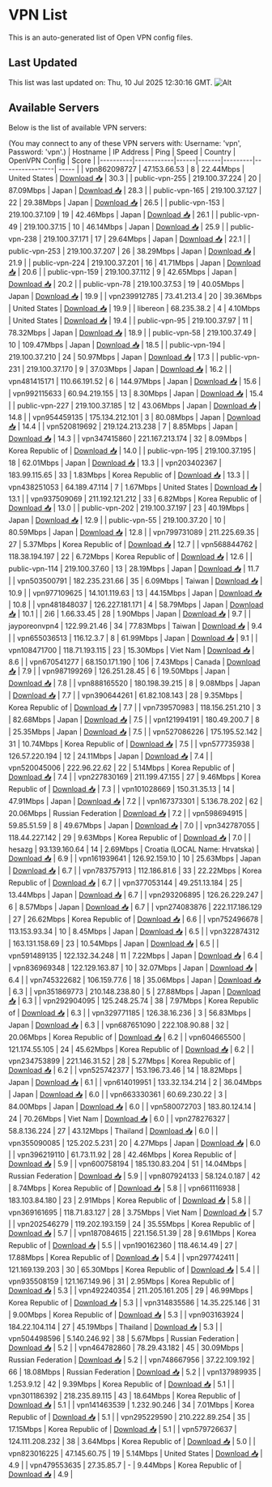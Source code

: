 # VPN List

This is an auto-generated list of Open VPN config files.

## Last Updated

This list was last updated on: Thu, 10 Jul 2025 12:30:16 GMT.
![Alt](https://repobeats.axiom.co/api/embed/186b98318ef1479477931607c1ad7d823f12451f.svg "Repobeats analytics image")

## Available Servers

Below is the list of available VPN servers:

(You may connect to any of these VPN servers with: Username: 'vpn', Password: 'vpn'.)
| Hostname | IP Address | Ping | Speed | Country | OpenVPN Config | Score |
|----------|------------|------|-------|---------|----------------| ----- |
| vpn862098727 | 47.153.66.53 | 8 | 22.44Mbps | United States | [Download 📥](./configs/server_0_US.ovpn) | 30.3 |
| public-vpn-255 | 219.100.37.224 | 20 | 87.09Mbps | Japan | [Download 📥](./configs/server_1_JP.ovpn) | 28.3 |
| public-vpn-165 | 219.100.37.127 | 22 | 29.38Mbps | Japan | [Download 📥](./configs/server_2_JP.ovpn) | 26.5 |
| public-vpn-153 | 219.100.37.109 | 19 | 42.46Mbps | Japan | [Download 📥](./configs/server_3_JP.ovpn) | 26.1 |
| public-vpn-49 | 219.100.37.15 | 10 | 46.14Mbps | Japan | [Download 📥](./configs/server_4_JP.ovpn) | 25.9 |
| public-vpn-238 | 219.100.37.171 | 17 | 29.64Mbps | Japan | [Download 📥](./configs/server_5_JP.ovpn) | 22.1 |
| public-vpn-253 | 219.100.37.207 | 26 | 38.29Mbps | Japan | [Download 📥](./configs/server_6_JP.ovpn) | 21.9 |
| public-vpn-224 | 219.100.37.201 | 16 | 41.71Mbps | Japan | [Download 📥](./configs/server_7_JP.ovpn) | 20.6 |
| public-vpn-159 | 219.100.37.112 | 9 | 42.65Mbps | Japan | [Download 📥](./configs/server_8_JP.ovpn) | 20.2 |
| public-vpn-78 | 219.100.37.53 | 19 | 40.05Mbps | Japan | [Download 📥](./configs/server_9_JP.ovpn) | 19.9 |
| vpn239912785 | 73.41.213.4 | 20 | 39.36Mbps | United States | [Download 📥](./configs/server_10_US.ovpn) | 19.9 |
| libereon | 68.235.38.2 | 4 | 4.10Mbps | United States | [Download 📥](./configs/server_11_US.ovpn) | 19.4 |
| public-vpn-95 | 219.100.37.97 | 11 | 78.32Mbps | Japan | [Download 📥](./configs/server_12_JP.ovpn) | 18.9 |
| public-vpn-58 | 219.100.37.49 | 10 | 109.47Mbps | Japan | [Download 📥](./configs/server_13_JP.ovpn) | 18.5 |
| public-vpn-194 | 219.100.37.210 | 24 | 50.97Mbps | Japan | [Download 📥](./configs/server_14_JP.ovpn) | 17.3 |
| public-vpn-231 | 219.100.37.170 | 9 | 37.03Mbps | Japan | [Download 📥](./configs/server_15_JP.ovpn) | 16.2 |
| vpn481415171 | 110.66.191.52 | 6 | 144.97Mbps | Japan | [Download 📥](./configs/server_16_JP.ovpn) | 15.6 |
| vpn992115633 | 60.94.219.155 | 13 | 8.30Mbps | Japan | [Download 📥](./configs/server_17_JP.ovpn) | 15.4 |
| public-vpn-227 | 219.100.37.185 | 12 | 43.06Mbps | Japan | [Download 📥](./configs/server_18_JP.ovpn) | 14.8 |
| vpn954459135 | 175.134.212.101 | 3 | 80.08Mbps | Japan | [Download 📥](./configs/server_19_JP.ovpn) | 14.4 |
| vpn520819692 | 219.124.213.238 | 7 | 8.85Mbps | Japan | [Download 📥](./configs/server_20_JP.ovpn) | 14.3 |
| vpn347415860 | 221.167.213.174 | 32 | 8.09Mbps | Korea Republic of | [Download 📥](./configs/server_21_KR.ovpn) | 14.0 |
| public-vpn-195 | 219.100.37.195 | 18 | 62.01Mbps | Japan | [Download 📥](./configs/server_22_JP.ovpn) | 13.3 |
| vpn203402367 | 183.99.115.65 | 33 | 1.83Mbps | Korea Republic of | [Download 📥](./configs/server_23_KR.ovpn) | 13.3 |
| vpn438251053 | 64.189.47.114 | 7 | 1.67Mbps | United States | [Download 📥](./configs/server_24_US.ovpn) | 13.1 |
| vpn937509069 | 211.192.121.212 | 33 | 6.82Mbps | Korea Republic of | [Download 📥](./configs/server_25_KR.ovpn) | 13.0 |
| public-vpn-202 | 219.100.37.197 | 23 | 40.19Mbps | Japan | [Download 📥](./configs/server_26_JP.ovpn) | 12.9 |
| public-vpn-55 | 219.100.37.20 | 10 | 80.59Mbps | Japan | [Download 📥](./configs/server_27_JP.ovpn) | 12.8 |
| vpn799731089 | 211.225.69.35 | 27 | 5.37Mbps | Korea Republic of | [Download 📥](./configs/server_28_KR.ovpn) | 12.7 |
| vpn568844762 | 118.38.194.197 | 22 | 6.72Mbps | Korea Republic of | [Download 📥](./configs/server_29_KR.ovpn) | 12.6 |
| public-vpn-114 | 219.100.37.60 | 13 | 28.19Mbps | Japan | [Download 📥](./configs/server_30_JP.ovpn) | 11.7 |
| vpn503500791 | 182.235.231.66 | 35 | 6.09Mbps | Taiwan | [Download 📥](./configs/server_31_TW.ovpn) | 10.9 |
| vpn977109625 | 14.101.119.63 | 13 | 44.15Mbps | Japan | [Download 📥](./configs/server_32_JP.ovpn) | 10.8 |
| vpn481848037 | 126.227.181.171 | 4 | 58.79Mbps | Japan | [Download 📥](./configs/server_33_JP.ovpn) | 10.1 |
| 2i6 | 1.66.33.45 | 28 | 1.90Mbps | Japan | [Download 📥](./configs/server_34_JP.ovpn) | 9.7 |
| jayporeonvpn4 | 122.99.21.46 | 34 | 77.83Mbps | Taiwan | [Download 📥](./configs/server_35_TW.ovpn) | 9.4 |
| vpn655036513 | 116.12.3.7 | 8 | 61.99Mbps | Japan | [Download 📥](./configs/server_36_JP.ovpn) | 9.1 |
| vpn108471700 | 118.71.193.115 | 23 | 15.30Mbps | Viet Nam | [Download 📥](./configs/server_37_VN.ovpn) | 8.6 |
| vpn670541277 | 68.150.171.190 | 106 | 7.43Mbps | Canada | [Download 📥](./configs/server_38_CA.ovpn) | 7.9 |
| vpn987199269 | 126.251.28.45 | 6 | 19.50Mbps | Japan | [Download 📥](./configs/server_39_JP.ovpn) | 7.8 |
| vpn888165520 | 180.198.39.215 | 8 | 9.08Mbps | Japan | [Download 📥](./configs/server_40_JP.ovpn) | 7.7 |
| vpn390644261 | 61.82.108.143 | 28 | 9.35Mbps | Korea Republic of | [Download 📥](./configs/server_41_KR.ovpn) | 7.7 |
| vpn739570983 | 118.156.251.210 | 3 | 82.68Mbps | Japan | [Download 📥](./configs/server_42_JP.ovpn) | 7.5 |
| vpn121994191 | 180.49.200.7 | 8 | 25.35Mbps | Japan | [Download 📥](./configs/server_43_JP.ovpn) | 7.5 |
| vpn527086226 | 175.195.52.142 | 31 | 10.74Mbps | Korea Republic of | [Download 📥](./configs/server_44_KR.ovpn) | 7.5 |
| vpn577735938 | 126.57.220.194 | 12 | 24.11Mbps | Japan | [Download 📥](./configs/server_45_JP.ovpn) | 7.4 |
| vpn520045006 | 222.96.22.62 | 22 | 5.14Mbps | Korea Republic of | [Download 📥](./configs/server_46_KR.ovpn) | 7.4 |
| vpn227830169 | 211.199.47.155 | 27 | 9.46Mbps | Korea Republic of | [Download 📥](./configs/server_47_KR.ovpn) | 7.3 |
| vpn101028669 | 150.31.35.13 | 14 | 47.91Mbps | Japan | [Download 📥](./configs/server_48_JP.ovpn) | 7.2 |
| vpn167373301 | 5.136.78.202 | 62 | 20.06Mbps | Russian Federation | [Download 📥](./configs/server_49_RU.ovpn) | 7.2 |
| vpn598694915 | 59.85.51.59 | 8 | 49.67Mbps | Japan | [Download 📥](./configs/server_50_JP.ovpn) | 7.0 |
| vpn342787055 | 118.44.227.142 | 29 | 9.63Mbps | Korea Republic of | [Download 📥](./configs/server_51_KR.ovpn) | 7.0 |
| hesazg | 93.139.160.64 | 14 | 2.69Mbps | Croatia (LOCAL Name: Hrvatska) | [Download 📥](./configs/server_52_HR.ovpn) | 6.9 |
| vpn161939641 | 126.92.159.10 | 10 | 25.63Mbps | Japan | [Download 📥](./configs/server_53_JP.ovpn) | 6.7 |
| vpn783757913 | 112.186.81.6 | 33 | 22.22Mbps | Korea Republic of | [Download 📥](./configs/server_54_KR.ovpn) | 6.7 |
| vpn377053144 | 49.251.13.184 | 25 | 13.44Mbps | Japan | [Download 📥](./configs/server_55_JP.ovpn) | 6.7 |
| vpn293206895 | 126.26.229.247 | 6 | 8.57Mbps | Japan | [Download 📥](./configs/server_56_JP.ovpn) | 6.7 |
| vpn274083876 | 222.117.186.129 | 27 | 26.62Mbps | Korea Republic of | [Download 📥](./configs/server_57_KR.ovpn) | 6.6 |
| vpn752496678 | 113.153.93.34 | 10 | 8.45Mbps | Japan | [Download 📥](./configs/server_58_JP.ovpn) | 6.5 |
| vpn322874312 | 163.131.158.69 | 23 | 10.54Mbps | Japan | [Download 📥](./configs/server_59_JP.ovpn) | 6.5 |
| vpn591489135 | 122.132.34.248 | 11 | 7.22Mbps | Japan | [Download 📥](./configs/server_60_JP.ovpn) | 6.4 |
| vpn836969348 | 122.129.163.87 | 10 | 32.07Mbps | Japan | [Download 📥](./configs/server_61_JP.ovpn) | 6.4 |
| vpn745322682 | 106.159.77.6 | 18 | 35.06Mbps | Japan | [Download 📥](./configs/server_62_JP.ovpn) | 6.3 |
| vpn351869773 | 210.148.238.80 | 5 | 27.88Mbps | Japan | [Download 📥](./configs/server_63_JP.ovpn) | 6.3 |
| vpn292904095 | 125.248.25.74 | 38 | 7.97Mbps | Korea Republic of | [Download 📥](./configs/server_64_KR.ovpn) | 6.3 |
| vpn329771185 | 126.38.16.236 | 3 | 56.83Mbps | Japan | [Download 📥](./configs/server_65_JP.ovpn) | 6.3 |
| vpn687651090 | 222.108.90.88 | 32 | 20.06Mbps | Korea Republic of | [Download 📥](./configs/server_66_KR.ovpn) | 6.2 |
| vpn604665500 | 121.174.55.105 | 24 | 45.62Mbps | Korea Republic of | [Download 📥](./configs/server_67_KR.ovpn) | 6.2 |
| vpn234753899 | 221.146.31.52 | 28 | 5.27Mbps | Korea Republic of | [Download 📥](./configs/server_68_KR.ovpn) | 6.2 |
| vpn525742377 | 153.196.73.46 | 14 | 18.82Mbps | Japan | [Download 📥](./configs/server_69_JP.ovpn) | 6.1 |
| vpn614019951 | 133.32.134.214 | 2 | 36.04Mbps | Japan | [Download 📥](./configs/server_70_JP.ovpn) | 6.0 |
| vpn663330361 | 60.69.230.22 | 3 | 84.00Mbps | Japan | [Download 📥](./configs/server_71_JP.ovpn) | 6.0 |
| vpn580072703 | 183.80.124.14 | 24 | 70.26Mbps | Viet Nam | [Download 📥](./configs/server_72_VN.ovpn) | 6.0 |
| vpn278276327 | 58.8.136.224 | 27 | 43.12Mbps | Thailand | [Download 📥](./configs/server_73_TH.ovpn) | 6.0 |
| vpn355090085 | 125.202.5.231 | 20 | 4.27Mbps | Japan | [Download 📥](./configs/server_74_JP.ovpn) | 6.0 |
| vpn396219110 | 61.73.11.92 | 28 | 42.46Mbps | Korea Republic of | [Download 📥](./configs/server_75_KR.ovpn) | 5.9 |
| vpn600758194 | 185.130.83.204 | 51 | 14.04Mbps | Russian Federation | [Download 📥](./configs/server_76_RU.ovpn) | 5.9 |
| vpn807924133 | 58.124.0.187 | 42 | 8.74Mbps | Korea Republic of | [Download 📥](./configs/server_77_KR.ovpn) | 5.8 |
| vpn661116938 | 183.103.84.180 | 23 | 2.91Mbps | Korea Republic of | [Download 📥](./configs/server_78_KR.ovpn) | 5.8 |
| vpn369161695 | 118.71.83.127 | 28 | 3.75Mbps | Viet Nam | [Download 📥](./configs/server_79_VN.ovpn) | 5.7 |
| vpn202546279 | 119.202.193.159 | 24 | 35.55Mbps | Korea Republic of | [Download 📥](./configs/server_80_KR.ovpn) | 5.7 |
| vpn187084615 | 221.156.51.39 | 28 | 9.61Mbps | Korea Republic of | [Download 📥](./configs/server_81_KR.ovpn) | 5.5 |
| vpn190162360 | 118.46.14.49 | 27 | 17.88Mbps | Korea Republic of | [Download 📥](./configs/server_82_KR.ovpn) | 5.4 |
| vpn297742411 | 121.169.139.203 | 30 | 65.30Mbps | Korea Republic of | [Download 📥](./configs/server_83_KR.ovpn) | 5.4 |
| vpn935508159 | 121.167.149.96 | 31 | 2.95Mbps | Korea Republic of | [Download 📥](./configs/server_84_KR.ovpn) | 5.3 |
| vpn492240354 | 211.205.161.205 | 29 | 46.99Mbps | Korea Republic of | [Download 📥](./configs/server_85_KR.ovpn) | 5.3 |
| vpn314835586 | 14.35.225.146 | 31 | 9.00Mbps | Korea Republic of | [Download 📥](./configs/server_86_KR.ovpn) | 5.3 |
| vpn903163924 | 184.22.104.114 | 27 | 45.19Mbps | Thailand | [Download 📥](./configs/server_87_TH.ovpn) | 5.3 |
| vpn504498596 | 5.140.246.92 | 38 | 5.67Mbps | Russian Federation | [Download 📥](./configs/server_88_RU.ovpn) | 5.2 |
| vpn464782860 | 78.29.43.182 | 45 | 30.09Mbps | Russian Federation | [Download 📥](./configs/server_89_RU.ovpn) | 5.2 |
| vpn748667956 | 37.22.109.192 | 66 | 18.08Mbps | Russian Federation | [Download 📥](./configs/server_90_RU.ovpn) | 5.2 |
| vpn137989935 | 1.253.9.12 | 42 | 9.39Mbps | Korea Republic of | [Download 📥](./configs/server_91_KR.ovpn) | 5.1 |
| vpn301186392 | 218.235.89.115 | 43 | 18.64Mbps | Korea Republic of | [Download 📥](./configs/server_92_KR.ovpn) | 5.1 |
| vpn141463539 | 1.232.90.246 | 34 | 7.01Mbps | Korea Republic of | [Download 📥](./configs/server_93_KR.ovpn) | 5.1 |
| vpn295229590 | 210.222.89.254 | 35 | 17.15Mbps | Korea Republic of | [Download 📥](./configs/server_94_KR.ovpn) | 5.1 |
| vpn579726637 | 124.111.208.232 | 38 | 3.64Mbps | Korea Republic of | [Download 📥](./configs/server_95_KR.ovpn) | 5.0 |
| vpn823016225 | 47.145.60.75 | 19 | 5.14Mbps | United States | [Download 📥](./configs/server_96_US.ovpn) | 4.9 |
| vpn479553635 | 27.35.85.7 | - | 9.44Mbps | Korea Republic of | [Download 📥](./configs/server_97_KR.ovpn) | 4.9 |
